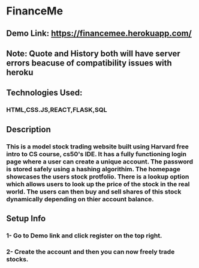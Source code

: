 # FinanceMe
## Demo Link: https://financemee.herokuapp.com/
## Note: Quote and History both will have server errors beacuse of compatibility issues with heroku
## Technologies Used:
### HTML,CSS.JS,REACT,FLASK,SQL
## Description
### This is a model stock trading website built using Harvard free intro to CS course, cs50's IDE. It has a fully functioning login page where a user can create a unique account. The password is stored safely using a hashing algorithim. The homepage showcases the users stock protfolio. There is a lookup option which allows users to look up the price of the stock in the real world. The users can then buy and sell shares of this stock dynamically depending on thier account balance.

## Setup Info
### 1- Go to Demo link and click register on the top right.
### 2- Create the account and then you can now freely trade stocks.

